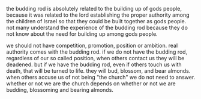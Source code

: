 the budding rod is absolutely related to the building up of gods people, because
it was related to the lord establishing the proper authority among the children of
Israel so that they could be built together as gods people. not many understand the
experience of the budding rod because they do not know about the need for building up among gods people.

we should not have competition, promotion, position or ambition. real authority comes with the budding rod. if we do not have the budding rod, regardless of our so called position, when others contact us they will be deadened. but if we have the budding rod, even if others touch us with death, that will be turned to life. they will bud, blossom, and bear almonds. when others accuse us of not being "the church" we do not need to answer. whether or not we are the church depends on whether or not we are budding, blossoming and bearing almonds.

